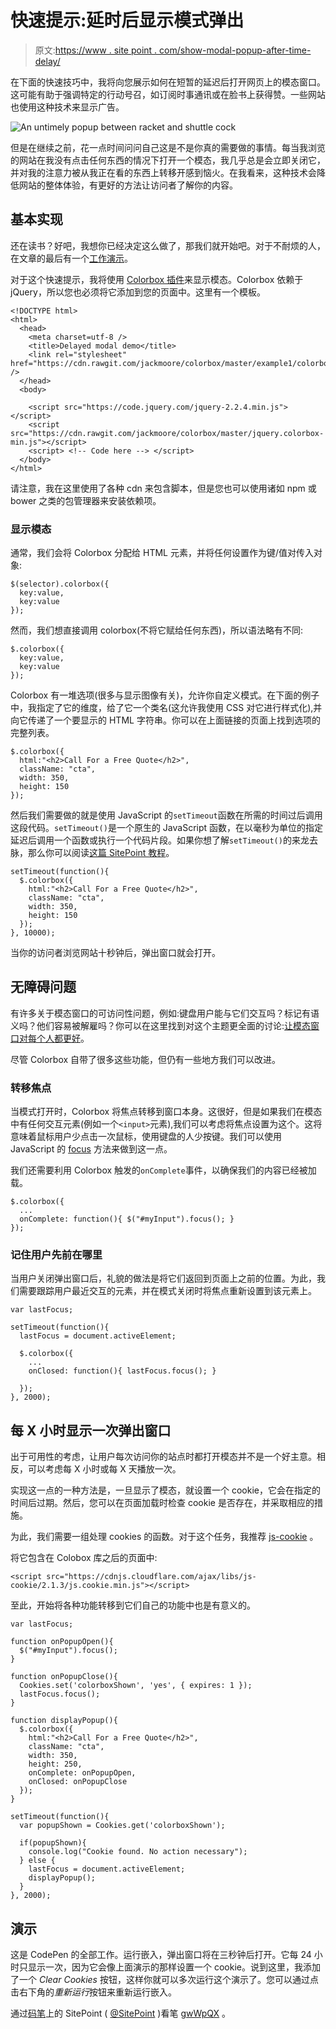 # 快速提示:延时后显示模式弹出

> 原文:[https://www . site point . com/show-modal-popup-after-time-delay/](https://www.sitepoint.com/show-modal-popup-after-time-delay/)

在下面的快速技巧中，我将向您展示如何在短暂的延迟后打开网页上的模态窗口。这可能有助于强调特定的行动号召，如订阅时事通讯或在脸书上获得赞。一些网站也使用这种技术来显示广告。

![An untimely popup between racket and shuttle cock](../Images/bf0b9a81f18a752179b9428a3426db95.png)

但是在继续之前，花一点时间问问自己这是不是你真的需要做的事情。每当我浏览的网站在我没有点击任何东西的情况下打开一个模态，我几乎总是会立即关闭它，并对我的注意力被从我正在看的东西上转移开感到恼火。在我看来，这种技术会降低网站的整体体验，有更好的方法让访问者了解你的内容。

## 基本实现

还在读书？好吧，我想你已经决定这么做了，那我们就开始吧。对于不耐烦的人，在文章的最后有一个[工作演示](#demo)。

对于这个快速提示，我将使用 [Colorbox 插件](http://www.jacklmoore.com/colorbox/)来显示模态。Colorbox 依赖于 jQuery，所以您也必须将它添加到您的页面中。这里有一个模板。

```
<!DOCTYPE html>
<html>
  <head>
    <meta charset=utf-8 />
    <title>Delayed modal demo</title>
    <link rel="stylesheet" href="https://cdn.rawgit.com/jackmoore/colorbox/master/example1/colorbox.css" />
  </head>
  <body>

    <script src="https://code.jquery.com/jquery-2.2.4.min.js"></script>
    <script src="https://cdn.rawgit.com/jackmoore/colorbox/master/jquery.colorbox-min.js"></script>
    <script> <!-- Code here --> </script>
  </body>
</html> 
```

请注意，我在这里使用了各种 cdn 来包含脚本，但是您也可以使用诸如 npm 或 bower 之类的包管理器来安装依赖项。

### 显示模态

通常，我们会将 Colorbox 分配给 HTML 元素，并将任何设置作为键/值对传入对象:

```
$(selector).colorbox({
  key:value, 
  key:value
}); 
```

然而，我们想直接调用 colorbox(不将它赋给任何东西)，所以语法略有不同:

```
$.colorbox({
  key:value, 
  key:value
}); 
```

Colorbox 有一堆选项(很多与显示图像有关)，允许你自定义模式。在下面的例子中，我指定了它的维度，给了它一个类名(这允许我使用 CSS 对它进行样式化),并向它传递了一个要显示的 HTML 字符串。你可以在上面链接的页面上找到选项的完整列表。

```
$.colorbox({
  html:"<h2>Call For a Free Quote</h2>",
  className: "cta",
  width: 350,
  height: 150
}); 
```

然后我们需要做的就是使用 JavaScript 的`setTimeout`函数在所需的时间过后调用这段代码。`setTimeout()`是一个原生的 JavaScript 函数，在以毫秒为单位的指定延迟后调用一个函数或执行一个代码片段。如果你想了解`setTimeout()`的来龙去脉，那么你可以阅读[这篇 SitePoint 教程](https://www.sitepoint.com/jquery-settimeout-function-examples/)。

```
setTimeout(function(){
  $.colorbox({
    html:"<h2>Call For a Free Quote</h2>",
    className: "cta",
    width: 350,
    height: 150
  });
}, 10000); 
```

当你的访问者浏览网站十秒钟后，弹出窗口就会打开。

## 无障碍问题

有许多关于模态窗口的可访问性问题，例如:键盘用户能与它们交互吗？标记有语义吗？他们容易被解雇吗？你可以在这里找到对这个主题更全面的讨论:[让模态窗口对每个人都更好](https://www.smashingmagazine.com/2014/09/making-modal-windows-better-for-everyone/)。

尽管 Colorbox 自带了很多这些功能，但仍有一些地方我们可以改进。

### 转移焦点

当模式打开时，Colorbox 将焦点转移到窗口本身。这很好，但是如果我们在模态中有任何交互元素(例如一个`<input>`元素),我们可以考虑将焦点设置为这个。这将意味着鼠标用户少点击一次鼠标，使用键盘的人少按键。我们可以使用 JavaScript 的 [focus](https://developer.mozilla.org/en/docs/Web/API/HTMLElement/focus) 方法来做到这一点。

我们还需要利用 Colorbox 触发的`onComplete`事件，以确保我们的内容已经被加载。

```
$.colorbox({
  ...
  onComplete: function(){ $("#myInput").focus(); }
}); 
```

### 记住用户先前在哪里

当用户关闭弹出窗口后，礼貌的做法是将它们返回到页面上之前的位置。为此，我们需要跟踪用户最近交互的元素，并在模式关闭时将焦点重新设置到该元素上。

```
var lastFocus;

setTimeout(function(){
  lastFocus = document.activeElement;

  $.colorbox({
    ...
    onClosed: function(){ lastFocus.focus(); }

  });
}, 2000); 
```

## 每 X 小时显示一次弹出窗口

出于可用性的考虑，让用户每次访问你的站点时都打开模态并不是一个好主意。相反，可以考虑每 X 小时或每 X 天播放一次。

实现这一点的一种方法是，一旦显示了模态，就设置一个 cookie，它会在指定的时间后过期。然后，您可以在页面加载时检查 cookie 是否存在，并采取相应的措施。

为此，我们需要一组处理 cookies 的函数。对于这个任务，我推荐 [js-cookie](https://github.com/js-cookie/js-cookie) 。

将它包含在 Colobox 库之后的页面中:

```
<script src="https://cdnjs.cloudflare.com/ajax/libs/js-cookie/2.1.3/js.cookie.min.js"></script> 
```

至此，开始将各种功能转移到它们自己的功能中也是有意义的。

```
var lastFocus;

function onPopupOpen(){
  $("#myInput").focus();
}

function onPopupClose(){
  Cookies.set('colorboxShown', 'yes', { expires: 1 });
  lastFocus.focus();
}

function displayPopup(){
  $.colorbox({
    html:"<h2>Call For a Free Quote</h2>",
    className: "cta",
    width: 350,
    height: 250,
    onComplete: onPopupOpen,
    onClosed: onPopupClose
  });
}

setTimeout(function(){
  var popupShown = Cookies.get('colorboxShown');

  if(popupShown){
    console.log("Cookie found. No action necessary");
  } else {
    lastFocus = document.activeElement;
    displayPopup();
  }
}, 2000); 
```

## 演示

这是 CodePen 的全部工作。运行嵌入，弹出窗口将在三秒钟后打开。它每 24 小时只显示一次，因为它会像上面演示的那样设置一个 cookie。说到这里，我添加了一个 *Clear Cookies* 按钮，这样你就可以多次运行这个演示了。您可以通过点击右下角的*重新运行*按钮来重新运行嵌入。

通过[码笔](http://codepen.io)上的 SitePoint ( [@SitePoint](http://codepen.io/SitePoint) )看笔 [gwWpQX](http://codepen.io/SitePoint/pen/gwWpQX/) 。